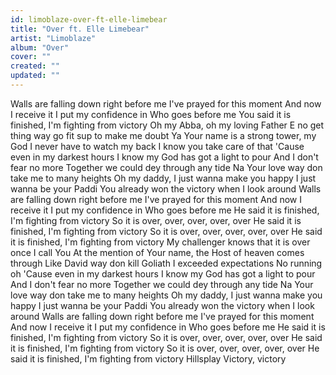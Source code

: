 ```yaml
---
id: limoblaze-over-ft-elle-limebear
title: "Over ft. Elle Limebear"
artist: "Limoblaze"
album: "Over"
cover: ""
created: ""
updated: ""
---
```


Walls are falling down right before me
I've prayed for this moment
And now I receive it
I put my confidence in Who goes before me
You said it is finished, I'm fighting from victory
Oh my Abba, oh my loving Father
E no get thing way go fit sup to make me doubt Ya
Your name is a strong tower, my God
I never have to watch my back
I know you take care of that
'Cause even in my darkest hours
I know my God has got a light to pour
And I don't fear no more
Together we could dey through any tide
Na Your love way don take me to many heights
Oh my daddy, I just wanna make you happy
I just wanna be your Paddi
You already won the victory when I look around
Walls are falling down right before me
I've prayed for this moment
And now I receive it
I put my confidence in Who goes before me
He said it is finished, I'm fighting from victory
So it is over, over, over, over, over
He said it is finished, I'm fighting from victory
So it is over, over, over, over, over
He said it is finished, I'm fighting from victory
My challenger knows that it is over once I call You
At the mention of Your name, the Host of heaven comes through
Like David way don kill Goliath
I exceeded expectations
No running oh
'Cause even in my darkest hours
I know my God has got a light to pour
And I don't fear no more
Together we could dey through any tide
Na Your love way don take me to many heights
Oh my daddy, I just wanna make you happy
I just wanna be your Paddi
You already won the victory when I look around
Walls are falling down right before me
I've prayed for this moment
And now I receive it
I put my confidence in Who goes before me
He said it is finished, I'm fighting from victory
So it is over, over, over, over, over
He said it is finished, I'm fighting from victory
So it is over, over, over, over, over
He said it is finished, I'm fighting from victory
Hillsplay
Victory, victory
